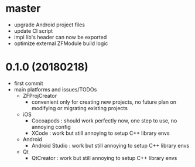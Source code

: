 # master

* upgrade Android project files
* update CI script
* impl lib's header can now be exported
* optimize external ZFModule build logic

# 0.1.0 (20180218)

* first commit
* main platforms and issues/TODOs
    * ZFProjCreator
        * convenient only for creating new projects,
          no future plan on modifying or migrating existing projects
    * iOS
        * Cocoapods : should work perfectly now, one step to use, no annoying config
        * XCode : work but still annoying to setup C++ library envs
    * Android
        * Android Studio : work but still annoying to setup C++ library envs
    * Qt
        * QtCreator : work but still annoying to setup C++ library envs

